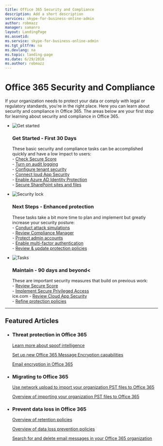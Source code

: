 ```yaml
---
title: Office 365 Security and Compliance
description: Add a short description
services: skype-for-business-online-admin
author: robmazz
manager: samanro
layout: LandingPage
ms.assetid: 
ms.service: skype-for-business-online-admin
ms.tgt_pltfrm: na
ms.devlang: na
ms.topic: landing-page
ms.date: 6/29/2018
ms.author: robmazz
---
```

# Office 365 Security and Compliance

If your organization needs to protect your data or comply with legal or regulatory standards, you're in the right place. Here you can learn about security and compliance in Office 365. The areas below are your first stop for learning about security and compliance in Office 365.

<ul class="cardsF panelContent">
    <li>
        <div class="cardSize">
            <div class="cardPadding">
                <div class="card">
                    <div class="cardImageOuter">
                        <div class="cardImage">
                            <img src="https://docs.microsoft.com/en-us/office/media/icons/get-started.svg" alt="Get started" />
                        </div>
                    </div>
                    <div class="cardText">
                        <h3>Get Started - First 30 Days</h3>
                <p>These basic security and compliance tasks can be accomplished quickly and have a low impact to users: <br> - <a href="https://cdn.quotesgram.com/img/94/90/1399576208-AnimalHouse_037Pyxurz.jpg">Check Secure Score</a> <br> - <a href="https://securescore.office.com">Turn on audit logging</a> <br> - <a href="https://cdn.quotesgram.com/img/94/90/1399576208-AnimalHouse_037Pyxurz.jpg">Configure tenant security</a> <br> - <a href="https://cdn.quotesgram.com/img/94/90/1399576208-AnimalHouse_037Pyxurz.jpg">Connect loud App Security</a> <br> - <a href="https://cdn.quotesgram.com/img/94/90/1399576208-AnimalHouse_037Pyxurz.jpg">Enable Azure AD Identity Protection</a> <br> - <a href="https://cdn.quotesgram.com/img/94/90/1399576208-AnimalHouse_037Pyxurz.jpg">Secure SharePoint sites and files</a> </p>
                    </div>
                </div>
            </div>
        </div>
    </li>
    <li>
        <div class="cardSize">
            <div class="cardPadding">
                <div class="card">
                    <div class="cardImageOuter">
                        <div class="cardImage">
                            <img src="https://docs.microsoft.com/en-us/office/media/icons/lock-protected.svg" alt="Security lock" />
                        </div>
                    </div>
                    <div class="cardText">
                        <h3>Next Steps - Enhanced protection</h3>
                        <p>These tasks take a bit more time to plan and implement but greatly increase your security posture: <br> - <a href="https://cdn.quotesgram.com/img/94/90/1399576208-AnimalHouse_037Pyxurz.jpg">Conduct attack simulations</a> <br> - <a href="https://cdn.quotesgram.com/img/94/90/1399576208-AnimalHouse_037Pyxurz.jpg">Review Compliance Manager</a> <br> - <a href="https://cdn.quotesgram.com/img/94/90/1399576208-AnimalHouse_037Pyxurz.jpg">Protect admin accounts</a> <br> - <a href="https://cdn.quotesgram.com/img/94/90/1399576208-AnimalHouse_037Pyxurz.jpg">Enable multi-factor authentication</a> <br> - <a href="https://cdn.quotesgram.com/img/94/90/1399576208-AnimalHouse_037Pyxurz.jpg">Review & update protection policies</a> </p>
                    </div>
                </div>
            </div>
        </div>
    </li>
    <li>
        <div class="cardSize">
            <div class="cardPadding">
                <div class="card">
                    <div class="cardImageOuter">
                        <div class="cardImage">
                            <img src="https://docs.microsoft.com/en-us/office/media/icons/tasks.svg" alt="Tasks" />
                        </div>
                    </div>
                    <div class="cardText">
                        <h3>Maintain - 90 days and beyond<</h3>
                        <p>These are important security measures that build on previous work:<br>
                        - <a href="https://cdn.quotesgram.com/img/94/90/1399576208-AnimalHouse_037Pyxurz.jpg">Review Secure Score</a><br>
                        - <a href="https://cdn.quotesgram.com/img/94/90/1399576208-AnimalHouse_037Pyxurz.jpg">Implement Secure Privileged Access</a><br> ice.com
                        - <a href="https://cdn.quotesgram.com/img/94/90/1399576208-AnimalHouse_037Pyxurz.jpg">Review Cloud App Security</a><br>
                        - <a href="https://cdn.quotesgram.com/img/94/90/1399576208-AnimalHouse_037Pyxurz.jpg">Refine protection policies</a><br></p>
                    </div>
                </div>
            </div>
        </div>
    </li>
</ul>

<hr>
<h2>Featured Articles</h2>

<ul class="panelContent cardsW">
    <li>
        <div class="cardSize">
            <div class="cardPadding">
                <div class="card">
                    <div class="cardText">
                        <h3>Threat protection in Office 365</h3>
                        <p><a href="https://wondersinthedark.files.wordpress.com/2012/10/bluto.jpg">Learn more about spoof intelligence</a></p>
                        <p><a href="https://wondersinthedark.files.wordpress.com/2012/10/bluto.jpg">Set up new Office 365 Message Encryption capabilities</a></p>
                        <p><a href="https://wondersinthedark.files.wordpress.com/2012/10/bluto.jpg">Email encryption in Office 365</a></p>
                    </div>
                </div>
            </div>
        </div>
    </li>
    <li>
        <div class="cardSize">
            <div class="cardPadding">
                <div class="card">
                    <div class="cardText">
                        <h3>Migrating to Office 365</h3>
                        <p><a href="https://wondersinthedark.files.wordpress.com/2012/10/bluto.jpg">Use network upload to import your organization PST files to Office 365</a></p>
                        <p><a href="https://wondersinthedark.files.wordpress.com/2012/10/bluto.jpg">Overview of importing your organization PST files to Office 365</a></p>
                    </div>
                </div>
            </div>
        </div>
    </li>
    <li>
        <div class="cardSize">
            <div class="cardPadding">
                <div class="card">
                    <div class="cardText">
                        <h3>Prevent data loss in Office 365</h3>
                        <p><a href="https://wondersinthedark.files.wordpress.com/2012/10/bluto.jpg">Overview of retention policies</a></p>
                        <p><a href="https://wondersinthedark.files.wordpress.com/2012/10/bluto.jpg">Overview of data loss prevention policies</a></p>
                        <p><a href="https://wondersinthedark.files.wordpress.com/2012/10/bluto.jpg">Search for and delete email messages in your Office 365 organization</a></p>
                    </div>
                </div>
            </div>
        </div>
    </li>
</ul>